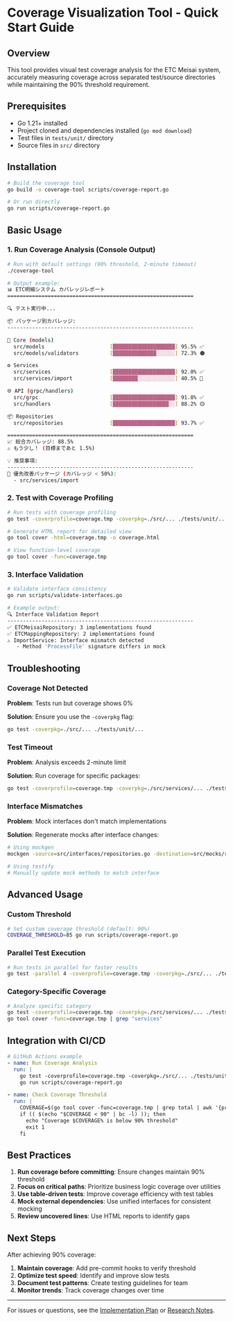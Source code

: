 # Coverage Visualization Tool - Quick Start Guide

## Overview
This tool provides visual test coverage analysis for the ETC Meisai system, accurately measuring coverage across separated test/source directories while maintaining the 90% threshold requirement.

## Prerequisites
- Go 1.21+ installed
- Project cloned and dependencies installed (`go mod download`)
- Test files in `tests/unit/` directory
- Source files in `src/` directory

## Installation

```bash
# Build the coverage tool
go build -o coverage-tool scripts/coverage-report.go

# Or run directly
go run scripts/coverage-report.go
```

## Basic Usage

### 1. Run Coverage Analysis (Console Output)

```bash
# Run with default settings (90% threshold, 2-minute timeout)
./coverage-tool

# Output example:
📊 ETC明細システム カバレッジレポート
============================================================

🔍 テスト実行中...

📦 パッケージ別カバレッジ:
------------------------------------------------------------

🎯 Core (models)
  src/models                     [████████████████████] 95.5% ✅
  src/models/validators          [██████████████░░░░░░] 72.3% 🟠

⚙️ Services
  src/services                   [████████████████████] 92.0% ✅
  src/services/import            [████████░░░░░░░░░░░░] 40.5% 🔴

🌐 API (grpc/handlers)
  src/grpc                       [████████████████████] 91.8% ✅
  src/handlers                   [██████████████████░░] 88.2% 🟡

📦 Repositories
  src/repositories               [████████████████████] 93.7% ✅

============================================================
📈 総合カバレッジ: 88.5%
⚠️ もう少し！ (目標まであと 1.5%)

💡 推奨事項:
------------------------------------------------------------
🔴 優先改善パッケージ (カバレッジ < 50%):
  - src/services/import
```

### 2. Test with Coverage Profiling

```bash
# Run tests with coverage profiling
go test -coverprofile=coverage.tmp -coverpkg=./src/... ./tests/unit/... -timeout=2m

# Generate HTML report for detailed view
go tool cover -html=coverage.tmp -o coverage.html

# View function-level coverage
go tool cover -func=coverage.tmp
```

### 3. Interface Validation

```bash
# Validate interface consistency
go run scripts/validate-interfaces.go

# Example output:
🔍 Interface Validation Report
------------------------------------------------------------
✅ ETCMeisaiRepository: 3 implementations found
✅ ETCMappingRepository: 2 implementations found
⚠️ ImportService: Interface mismatch detected
   - Method 'ProcessFile' signature differs in mock
```

## Troubleshooting

### Coverage Not Detected

**Problem**: Tests run but coverage shows 0%

**Solution**: Ensure you use the `-coverpkg` flag:
```bash
go test -coverpkg=./src/... ./tests/unit/...
```

### Test Timeout

**Problem**: Analysis exceeds 2-minute limit

**Solution**: Run coverage for specific packages:
```bash
go test -coverprofile=coverage.tmp -coverpkg=./src/services/... ./tests/unit/services/... -timeout=30s
```

### Interface Mismatches

**Problem**: Mock interfaces don't match implementations

**Solution**: Regenerate mocks after interface changes:
```bash
# Using mockgen
mockgen -source=src/interfaces/repositories.go -destination=src/mocks/repositories_mock.go

# Using testify
# Manually update mock methods to match interface
```

## Advanced Usage

### Custom Threshold

```bash
# Set custom coverage threshold (default: 90%)
COVERAGE_THRESHOLD=85 go run scripts/coverage-report.go
```

### Parallel Test Execution

```bash
# Run tests in parallel for faster results
go test -parallel 4 -coverprofile=coverage.tmp -coverpkg=./src/... ./tests/unit/...
```

### Category-Specific Coverage

```bash
# Analyze specific category
go test -coverprofile=coverage.tmp -coverpkg=./src/services/... ./tests/unit/services/...
go tool cover -func=coverage.tmp | grep "services"
```

## Integration with CI/CD

```yaml
# GitHub Actions example
- name: Run Coverage Analysis
  run: |
    go test -coverprofile=coverage.tmp -coverpkg=./src/... ./tests/unit/... -timeout=2m
    go run scripts/coverage-report.go

- name: Check Coverage Threshold
  run: |
    COVERAGE=$(go tool cover -func=coverage.tmp | grep total | awk '{print $3}' | sed 's/%//')
    if (( $(echo "$COVERAGE < 90" | bc -l) )); then
      echo "Coverage $COVERAGE% is below 90% threshold"
      exit 1
    fi
```

## Best Practices

1. **Run coverage before committing**: Ensure changes maintain 90% threshold
2. **Focus on critical paths**: Prioritize business logic coverage over utilities
3. **Use table-driven tests**: Improve coverage efficiency with test tables
4. **Mock external dependencies**: Use unified interfaces for consistent mocking
5. **Review uncovered lines**: Use HTML reports to identify gaps

## Next Steps

After achieving 90% coverage:

1. **Maintain coverage**: Add pre-commit hooks to verify threshold
2. **Optimize test speed**: Identify and improve slow tests
3. **Document test patterns**: Create testing guidelines for team
4. **Monitor trends**: Track coverage changes over time

---

For issues or questions, see the [Implementation Plan](plan.md) or [Research Notes](research.md).
